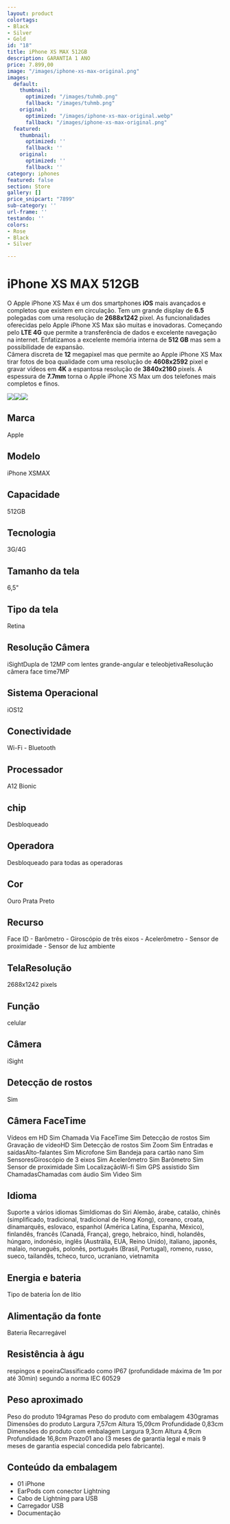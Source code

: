 ```yaml
---
layout: product
colortags:
- Black
- Silver
- Gold
id: "18"
title: iPhone XS MAX 512GB
description: GARANTIA 1 ANO
price: 7.899,00
image: "/images/iphone-xs-max-original.png"
images:
  default:
    thumbnail:
      optimized: "/images/tuhmb.png"
      fallback: "/images/tuhmb.png"
    original:
      optimized: "/images/iphone-xs-max-original.webp"
      fallback: "/images/iphone-xs-max-original.png"
  featured:
    thumbnail:
      optimized: ''
      fallback: ''
    original:
      optimized: ''
      fallback: ''
category: iphones
featured: false
section: Store
gallery: []
price_snipcart: "7899"
sub-category: ''
url-frame: ''
testando: ''
colors:
- Rose
- Black
- Silver

---
```

# iPhone XS MAX 512GB

O Apple iPhone XS Max é um dos smartphones **iOS** mais avançados e completos que existem em circulação. Tem um grande display de **6.5** polegadas com uma resolução de **2688x1242** pixel. As funcionalidades oferecidas pelo Apple iPhone XS Max são muitas e inovadoras. Começando pelo **LTE 4G** que permite a transferência de dados e excelente navegação na internet. Enfatizamos a excelente memória interna de **512 GB** mas sem a possibilidade de expansão.  
Câmera discreta de **12** megapixel mas que permite ao Apple iPhone XS Max tirar fotos de boa qualidade com uma resolução de **4608x2592** pixel e gravar vídeos em **4K** a espantosa resolução de **3840x2160** pixels. A espessura de **7.7mm** torna o Apple iPhone XS Max um dos telefones mais completos e finos.

![](/images/5-min.jpg)![](/images/2-min.jpg)![](/images/1-min.jpg)

## Marca 

Apple

## Modelo 

iPhone XSMAX

## Capacidade

512GB

## Tecnologia

3G/4G

## Tamanho da tela

6,5"

## Tipo da tela

Retina

## Resolução Câmera

iSightDupla de 12MP com lentes grande-angular e teleobjetivaResolução câmera face time7MP

## Sistema Operacional

iOS12

## Conectividade

Wi-Fi - Bluetooth

## Processador

A12 Bionic

## chip

Desbloqueado

## Operadora

Desbloqueado para todas as operadoras

## Cor

Ouro Prata Preto

## Recurso

Face ID - Barômetro - Giroscópio de três eixos - Acelerômetro - Sensor de proximidade - Sensor de luz ambiente

## TelaResolução

2688x1242 pixels

## Função

celular

## Câmera

iSight

## Detecção de rostos

Sim

## Câmera FaceTime

Vídeos em HD 	Sim Chamada Via FaceTime 	Sim Detecção de rostos 	Sim Gravação de vídeoHD 	Sim Detecção de rostos 	Sim Zoom 	Sim Entradas e saídasAlto-falantes 	Sim Microfone 	Sim Bandeja para cartão nano 	Sim SensoresGiroscópio de 3 eixos 	Sim Acelerômetro 	Sim Barômetro 	Sim Sensor de proximidade 	Sim LocalizaçãoWi-fi 	Sim GPS assistido 	Sim ChamadasChamadas com áudio 	Sim Video 	Sim

## Idioma

Suporte a vários idiomas 	SimIdiomas do Siri 	Alemão, árabe, catalão, chinês (simplificado, tradicional, tradicional de Hong Kong), coreano, croata, dinamarquês, eslovaco, espanhol (América Latina, Espanha, México), finlandês, francês (Canadá, França), grego, hebraico, hindi, holandês, húngaro, indonésio, inglês (Austrália, EUA, Reino Unido), italiano, japonês, malaio, norueguês, polonês, português (Brasil, Portugal), romeno, russo, sueco, tailandês, tcheco, turco, ucraniano, vietnamita

## Energia e bateria

Tipo de bateria 	Íon de lítio

## Alimentação da fonte

Bateria Recarregável

## Resistência à águ

respingos e poeiraClassificado como IP67 (profundidade máxima de 1m por até 30min) segundo a norma IEC 60529

## Peso aproximado

Peso do produto 	194gramas Peso do produto com embalagem 	430gramas Dimensões do produto Largura 	7,57cm Altura 	15,09cm Profundidade 	0,83cm Dimensões do produto com embalagem Largura 	9,3cm Altura 	4,9cm Profundidade 	16,8cm Prazo01 ano (3 meses de garantia legal e mais 9 meses de garantia especial concedida pelo fabricante).

## Conteúdo da embalagem

* 01 iPhone
* EarPods com conector Lightning
* Cabo de Lightning para USB
* Carregador USB
* Documentação
